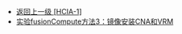 - [返回上一级 [HCIA-1]](笔记图片/ICT/HCIA-1/)
- [实验fusionCompute方法3：镜像安装CNA和VRM](笔记图片/ICT/HCIA-1/实验fusionCompute方法3：镜像安装CNA和VRM/)
